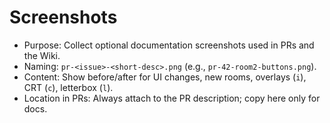 # Screenshots

- Purpose: Collect optional documentation screenshots used in PRs and the Wiki.
- Naming: `pr-<issue>-<short-desc>.png` (e.g., `pr-42-room2-buttons.png`).
- Content: Show before/after for UI changes, new rooms, overlays (`i`), CRT (`c`), letterbox (`l`).
- Location in PRs: Always attach to the PR description; copy here only for docs.
